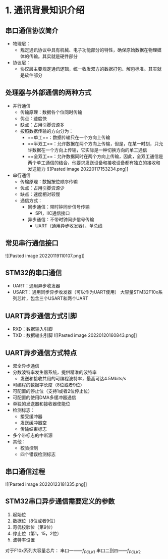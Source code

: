 # 1. 通讯背景知识介绍
## 串口通信协议简介
- 物理层：
	- 规定通讯协议中具有机械、电子功能部分的特性，确保原始数据在物理媒体的传输。其实就是硬件部分
- 协议层：
	- 协议层主要规定通讯逻辑，统一收发双方的数据打包、解包标准。其实就是软件部分
## 处理器与外部通信的两种方式
- 并行通信
	- 传输原理：数据各个位同时传输
	- 优点：速度快
	- 缺点：占用引脚资源多
	- 按照数据传输的方向分为：
		- ==单工==：数据传输只在一个方向上传输
		- ==半双工==：允许数据在两个方向上传输，但是，在某一时刻，只允许数据在一个方向上传输，它实际是一种切换方向的单工通信
		- ==全双工==：允许数据同时在两个方向上传输，因此，全双工通信是两个单工通信的结合，他要求发送设备和接收设备都有独立的接收和发送能力
![[Pasted image 20220117153234.png]]
- 串行通信
	- 传输原理：数据按位顺序传输
	- 优点：占用引脚资源少
	- 缺点：速度相对较慢
	- 通信方式：
		- 同步通信：带时钟同步信号传输
			- SPI，IIC通信接口
		- 异步通信：不带时钟同步信号传输
			- UART（通用异步收发器），单总线
## 常见串行通信接口
![[Pasted image 20220119110107.png]]
## STM32的串口通信
- UART：通用异步收发器
- USART：通用同步异步收发器（可以作为UART使用）
大容量STM32F10x系列芯片，包含三个USART和两个UART
## UART异步通信方式引脚
 - RXD：数据输入引脚
 - TXD：数据输出引脚
![[Pasted image 20220120160843.png]]
## UART异步通信方式特点
- 双全异步通信
- 分数波特率发生器系统，提供精准的波特率
	- 发送和接收共用的可编程波特率，最高可达4.5Mbits/s
- 可编程的数据字长度（8位或者9位）
- 可配置的停止位（支持1或者2位停止位）
- 可配置的使用DMA多缓冲器通信
- 单独的发送器和接收器使能位
- 检测标志：
	- 接受缓冲器
	- 发送缓冲器空
	- 传输结束标志
- 多个带标志的中断源
- 其他：
	- 校验控制
	- 四个错误检测标志
## 串口通信过程
![[Pasted image 20220123181335.png]]
## STM32串口异步通信需要定义的参数
1. 起始位
2. 数据位（8位或者9位）
3. 奇偶校验位（第9位）
4. 停止位（第1，15，2位）
5. 波特率设置

对于F10x系列大容量芯片：
串口一——$f_{PCLK1}$
串口二到四——$f_{PCLK2}$
